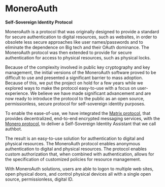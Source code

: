 # MoneroAuth
**Self-Sovereign Identity Protocol**

MoneroAuth is a protocol that was originally designed to provide a standard for secure authentication to digital resources, such as websites, in order to obsolete less secure approaches like user names/passwords and to eliminate the dependence on Big tech and their OAuth dominance. The MoneroAuth protocol was then extended to provide for secure authentication for access to physical resources, such as physical locks.

Because of the complexity involved in public key cryptography and key management, the initial versions of the MoneroAuth software proved to be difficult to use and presented a significant barrier to mass adoption. Because of this, we put the project on hold for a few years while we explored ways to make the protocol easy-to-use with a focus on user-experience. We believe we have made significant advancement and are now ready to introduce the protocol to the public as an open source,  permissionless, secure protocol for self-sovereign identity purposes.

To enable the ease-of-use, we have integrated the [Matrix protocol](https://matrix.org/), that provides decentralized, end-to-end encrypted messaging services, with the [Monero protocol](https://www.getmonero.org/), to deliver a Self-Sovereign Identity Assistant that we call authbot.

The result is an easy-to-use solution for authentication to digital and physical resources. The MoneroAuth protocol enables anonymous authentication to digital and physical resources. The protocol enables custom authorization that, when combined with authentication, allows for the specification of customized policies for resource management.

With MoneroAuth solutions, users are able to logon to multiple web sites, open physical doors, and control physical devices all with a single open source, permissionless, digital ID.
